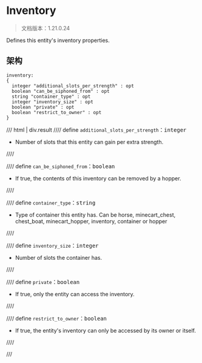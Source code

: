 # Inventory

> 文档版本：1.21.0.24

Defines this entity's inventory properties.

## 架构

```mcschema
inventory:
{
  integer "additional_slots_per_strength" : opt
  boolean "can_be_siphoned_from" : opt
  string "container_type" : opt
  integer "inventory_size" : opt
  boolean "private" : opt
  boolean "restrict_to_owner" : opt
}

```

/// html | div.result
//// define
`additional_slots_per_strength`：<samp>integer</samp>

- Number of slots that this entity can gain per extra strength.


////


//// define
`can_be_siphoned_from`：<samp>boolean</samp>

- If true, the contents of this inventory can be removed by a hopper.


////


//// define
`container_type`：<samp>string</samp>

- Type of container this entity has. Can be horse, minecart_chest, chest_boat, minecart_hopper, inventory, container or hopper


////


//// define
`inventory_size`：<samp>integer</samp>

- Number of slots the container has.


////


//// define
`private`：<samp>boolean</samp>

- If true, only the entity can access the inventory.


////


//// define
`restrict_to_owner`：<samp>boolean</samp>

- If true, the entity's inventory can only be accessed by its owner or itself.


////


///

